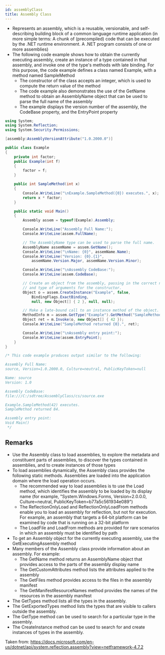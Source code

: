 ```yaml
---
id: assemblyClass
title: Assembly Class
---
```


- Represents an assembly, which is a reusable, versionable, and self-describing building block of a common language runtime application (in more simple terms: A chunk of (precompiled) code that can be executed by the .NET runtime environment. A .NET program consists of one or more assemblies)
- The following code example shows how to obtain the currently executing assembly, create an instance of a type contained in that assembly, and invoke one of the type's methods with late binding. For this purpose, the code example defines a class named Example, with a method named SampleMethod
  - The constructor of the class accepts an integer, which is used to compute the return value of the method
  - The code example also demonstrates the use of the GetName method to obtain an AssemblyName object that can be used to parse the full name of the assembly
  - The example displays the version number of the assembly, the CodeBase property, and the EntryPoint property

```cs
using System;
using System.Reflection;
using System.Security.Permissions;

[assembly:AssemblyVersionAttribute("1.0.2000.0")]

public class Example
{
    private int factor;
    public Example(int f)
    {
        factor = f;
    }

    public int SampleMethod(int x)
    {
        Console.WriteLine("\nExample.SampleMethod({0}) executes.", x);
        return x * factor;
    }

    public static void Main()
    {
        Assembly assem = typeof(Example).Assembly;

        Console.WriteLine("Assembly Full Name:");
        Console.WriteLine(assem.FullName);

        // The AssemblyName type can be used to parse the full name.
        AssemblyName assemName = assem.GetName();
        Console.WriteLine("\nName: {0}", assemName.Name);
        Console.WriteLine("Version: {0}.{1}",
            assemName.Version.Major, assemName.Version.Minor);

        Console.WriteLine("\nAssembly CodeBase:");
        Console.WriteLine(assem.CodeBase);

        // Create an object from the assembly, passing in the correct number
        // and type of arguments for the constructor.
        Object o = assem.CreateInstance("Example", false,
            BindingFlags.ExactBinding,
            null, new Object[] { 2 }, null, null);

        // Make a late-bound call to an instance method of the object.
        MethodInfo m = assem.GetType("Example").GetMethod("SampleMethod");
        Object ret = m.Invoke(o, new Object[] { 42 });
        Console.WriteLine("SampleMethod returned {0}.", ret);

        Console.WriteLine("\nAssembly entry point:");
        Console.WriteLine(assem.EntryPoint);
    }
}

/* This code example produces output similar to the following:

Assembly Full Name:
source, Version=1.0.2000.0, Culture=neutral, PublicKeyToken=null

Name: source
Version: 1.0

Assembly CodeBase:
file:///C:/sdtree/AssemblyClass/cs/source.exe

Example.SampleMethod(42) executes.
SampleMethod returned 84.

Assembly entry point:
Void Main()
 */

```

## Remarks

- Use the Assembly class to load assemblies, to explore the metadata and constituent parts of assemblies, to discover the types contained in assemblies, and to create instances of those types
- To load assemblies dynamically, the Assembly class provides the following static methods. Assemblies are loaded into the application domain where the load operation occurs.
  - The recommended way to load assemblies is to use the Load method, which identifies the assembly to be loaded by its display name (for example, "System.Windows.Forms, Version=2.0.0.0, Culture=neutral, PublicKeyToken=b77a5c561934e089")
  - The ReflectionOnlyLoad and ReflectionOnlyLoadFrom methods enable you to load an assembly for reflection, but not for execution. For example, an assembly that targets a 64-bit platform can be examined by code that is running on a 32-bit platform
  - The LoadFile and LoadFrom methods are provided for rare scenarios in which an assembly must be identified by path
- To get an Assembly object for the currently executing assembly, use the GetExecutingAssembly method
- Many members of the Assembly class provide information about an assembly. For example:
  - The GetName method returns an AssemblyName object that provides access to the parts of the assembly display name
  - The GetCustomAttributes method lists the attributes applied to the assembly
  - The GetFiles method provides access to the files in the assembly manifest
  - The GetManifestResourceNames method provides the names of the resources in the assembly manifest
- The GetTypes method lists all the types in the assembly.
- The GetExportedTypes method lists the types that are visible to callers outside the assembly.
- The GetType method can be used to search for a particular type in the assembly.
- The CreateInstance method can be used to search for and create instances of types in the assembly.

Taken from: https://docs.microsoft.com/en-us/dotnet/api/system.reflection.assembly?view=netframework-4.7.2
